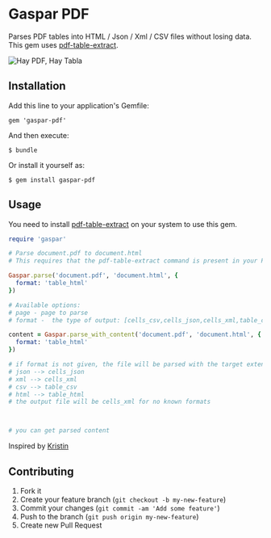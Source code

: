 # Gaspar PDF

Parses PDF tables into HTML / Json / Xml / CSV files without losing data. This gem uses  [pdf-table-extract](https://github.com/ashima/pdf-table-extract).

![Hay PDF, Hay Tabla](https://cloud.githubusercontent.com/assets/445798/17439517/82155610-5af6-11e6-9a3e-cfb0a019b1a1.jpg)

## Installation

Add this line to your application's Gemfile:

    gem 'gaspar-pdf'

And then execute:

    $ bundle

Or install it yourself as:

    $ gem install gaspar-pdf

## Usage

You need to install [pdf-table-extract](https://github.com/5rabbits/pdf-table-extract/releases) on your system to use this gem.

```ruby
require 'gaspar'

# Parse document.pdf to document.html
# This requires that the pdf-table-extract command is present in your PATH.

Gaspar.parse('document.pdf', 'document.html', {
  format: 'table_html'
})

# Available options:
# page - page to parse
# format -  the type of output: [cells_csv,cells_json,cells_xml,table_csv,table_html,table_chtml,table_list]

content = Gaspar.parse_with_content('document.pdf', 'document.html', {
  format: 'table_html'
})

# if format is not given, the file will be parsed with the target extension
# json --> cells_json
# xml --> cells_xml
# csv --> table_csv
# html --> table_html
# the output file will be cells_xml for no known formats



# you can get parsed content
```

Inspired by [Kristin](https://github.com/ricn/kristin)

## Contributing

1. Fork it
2. Create your feature branch (`git checkout -b my-new-feature`)
3. Commit your changes (`git commit -am 'Add some feature'`)
4. Push to the branch (`git push origin my-new-feature`)
5. Create new Pull Request

